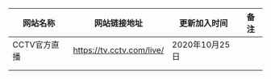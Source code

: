 | 网站名称     | 网站链接地址              | 更新加入时间   | 备注 |
| ------------ | ------------------------- | -------------- | ---- |
| CCTV官方直播 | https://tv.cctv.com/live/ | 2020年10月25日 |      |
|              |                           |                |      |
|              |                           |                |      |

